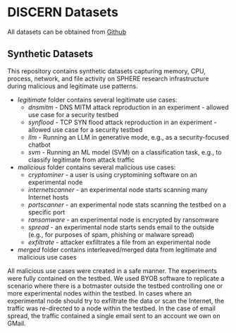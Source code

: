 # DISCERN Datasets

All datasets can be obtained from [Github](https://github.com/STEELISI/discern_data)

## Synthetic Datasets

This repository contains synthetic datasets capturing
memory, CPU, process, network, and file activity on SPHERE
research infrastructure during malicious and legitimate use patterns.

- *legitimate* folder contains several legitimate use cases:
  - *dnsmitm* - DNS MITM attack reproduction in an experiment - allowed use case for a security testbed
  - *synflood* - TCP SYN flood attack reproduction in an experiment - allowed use case for a security testbed
  - *llm* - Running an LLM in generative mode, e.g., as a security-focused chatbot
  - *svm* - Running an ML model (SVM) on a classification task, e.g., to classify legitimate from attack traffic
- *malicious* folder contains several malicious use cases:
  - *cryptominer* - a user is using cryptomining software on an experimental node
  - *internetscanner* - an experimental node starts scanning many Internet hosts
  - *portscanner* - an experimental node stats scanning the testbed on a specific port
  - *ransomware* - an experimental node is encrypted by ransomware
  - *spread* - an experimental node starts sends email to the outside (e.g., for purposes of spam, phishing or malware spread)
  - *exfiltrate* - attacker exfiltrates a file from an experimental node 	       
- *merged* folder contains interleaved/merged data from legitimate and
malicious use cases

All malicious use cases were created in a safe manner. The experiments were fully
contained on the testbed. We used BYOB software to replicate a scenario where there
is a botmaster outside the testbed controlling one or more experimental nodes within
the testbed. In cases where an experimental node should try to exfiltrate the data
or scan the Internet, the traffic was re-directed to a node within the testbed. In
the case of email spread, the traffic contained a single email sent to an account we
own on GMail. 